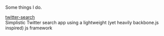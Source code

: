 Some things I do.

[twitter-search](http://costo.github.com/Samples/twitter-search/)  
Simplistic Twitter search app using a lightweight (yet heavily backbone.js inspired) js framework 
